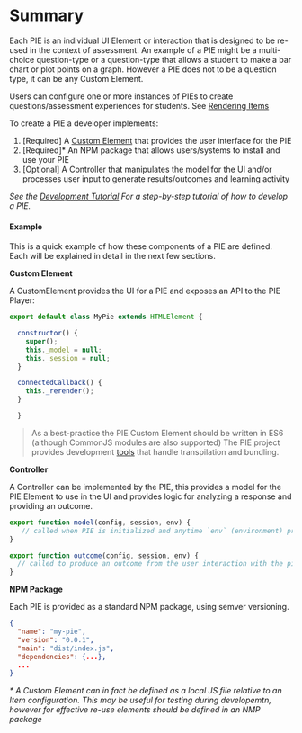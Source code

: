 # Summary

Each PIE is an individual UI Element or interaction that is designed to be re-used in the context of assessment. An example of a PIE might be a multi-choice question-type or a question-type that allows a student to make a bar chart or plot points on a graph. However a PIE does not to be a question type, it can be any Custom Element. 

Users can configure one or more instances of PIEs to create questions/assessment experiences for students. See [Rendering Items](/using/rendering-items.md)

To create a PIE a developer implements:

1. [Required] A [Custom Element](https://www.w3.org/TR/custom-elements/) that provides the user interface for the PIE
2. [Required]* An NPM package that allows users/systems to install and use your PIE
3. [Optional] A Controller that manipulates the model for the UI and/or processes user input to generate results/outcomes and learning activity 

_See the [Development Tutorial](../tutorial/development-tutorial.md) For a step-by-step tutorial of how to develop a PIE._


#### Example

This is a quick example of how these components of a PIE are defined. Each will be explained in detail in the next few sections.

**Custom Element**

A CustomElement provides the UI for a PIE and exposes an API to the PIE Player: 

```javascript
export default class MyPie extends HTMLElement {

  constructor() {
    super();
    this._model = null;
    this._session = null;
  }

  connectedCallback() {
    this._rerender();
  }

  }

```

> As a best-practice the PIE Custom Element should be written in ES6 (although CommonJS modules are also supported) The PIE project provides development [tools](https://github.com/PieLabs/pie-cli) that handle transpilation and bundling. 

**Controller**

A Controller can be implemented by the PIE, this provides a model for the PIE Element to use in the UI and provides logic for analyzing a response and providing an outcome.

```javascript
export function model(config, session, env) {
   // called when PIE is initialized and anytime `env` (environment) properties change
}

export function outcome(config, session, env) {
  // called to produce an outcome from the user interaction with the pie (score, etc)
}
```

**NPM Package**

Each PIE is provided as a standard NPM package, using semver versioning.

```json
{
  "name": "my-pie",
  "version": "0.0.1",
  "main": "dist/index.js",
  "dependencies": {...},
  ...
}
``` 


_* A Custom Element can in fact be defined as a local JS file relative to an Item configuration. This may be useful for testing during developemtn, however for effective re-use elements should be defined in an NMP package_